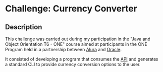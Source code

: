 # Challenge: Currency Converter

## Description

This challenge was carried out during my participation in the "Java and Object Orientation T6 - ONE" course aimed at 
participants in the ONE Program held in a partnership between [Alura](https://www.alura.com.br) and [Oracle](https://www.oracle.com/br/education/oracle-next-education/).

It consisted of developing a program that consumes the [API](https://www.exchangerate-api.com)  and generates a standard CLI to 
provide currency conversion options to the user.
